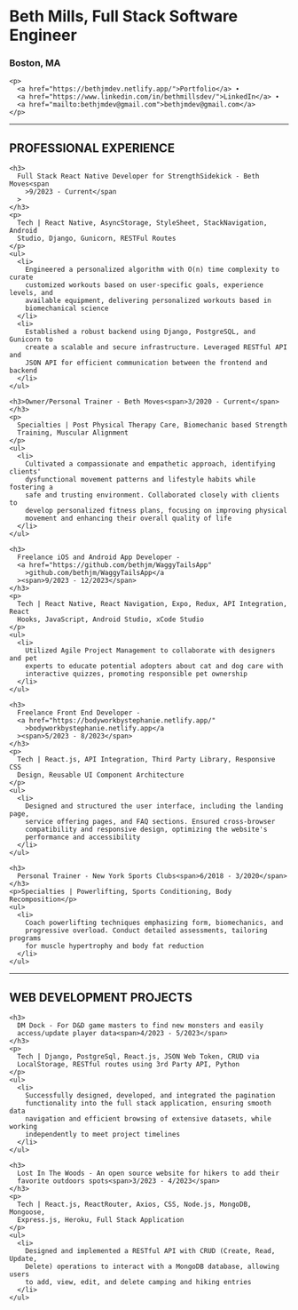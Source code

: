 <div>
  <div>
    <h1>Beth Mills, Full Stack Software Engineer</h1>
    <h3>Boston, MA</h3>

    <p>
      <a href="https://bethjmdev.netlify.app/">Portfolio</a> ∙
      <a href="https://www.linkedin.com/in/bethmillsdev/">LinkedIn</a> ∙
      <a href="mailto:bethjmdev@gmail.com">bethjmdev@gmail.com</a>
    </p>
  </div>

  <hr />

  <div>
    <h2>PROFESSIONAL EXPERIENCE</h2>

    <h3>
      Full Stack React Native Developer for StrengthSidekick - Beth Moves<span
        >9/2023 - Current</span
      >
    </h3>
    <p>
      Tech | React Native, AsyncStorage, StyleSheet, StackNavigation, Android
      Studio, Django, Gunicorn, RESTFul Routes
    </p>
    <ul>
      <li>
        Engineered a personalized algorithm with O(n) time complexity to curate
        customized workouts based on user-specific goals, experience levels, and
        available equipment, delivering personalized workouts based in
        biomechanical science
      </li>
      <li>
        Established a robust backend using Django, PostgreSQL, and Gunicorn to
        create a scalable and secure infrastructure. Leveraged RESTful API and
        JSON API for efficient communication between the frontend and backend
      </li>
    </ul>

    <h3>Owner/Personal Trainer - Beth Moves<span>3/2020 - Current</span></h3>
    <p>
      Specialties | Post Physical Therapy Care, Biomechanic based Strength
      Training, Muscular Alignment
    </p>
    <ul>
      <li>
        Cultivated a compassionate and empathetic approach, identifying clients'
        dysfunctional movement patterns and lifestyle habits while fostering a
        safe and trusting environment. Collaborated closely with clients to
        develop personalized fitness plans, focusing on improving physical
        movement and enhancing their overall quality of life
      </li>
    </ul>

    <h3>
      Freelance iOS and Android App Developer -
      <a href="https://github.com/bethjm/WaggyTailsApp"
        >github.com/bethjm/WaggyTailsApp</a
      ><span>9/2023 - 12/2023</span>
    </h3>
    <p>
      Tech | React Native, React Navigation, Expo, Redux, API Integration, React
      Hooks, JavaScript, Android Studio, xCode Studio
    </p>
    <ul>
      <li>
        Utilized Agile Project Management to collaborate with designers and pet
        experts to educate potential adopters about cat and dog care with
        interactive quizzes, promoting responsible pet ownership
      </li>
    </ul>

    <h3>
      Freelance Front End Developer -
      <a href="https://bodyworkbystephanie.netlify.app/"
        >bodyworkbystephanie.netlify.app</a
      ><span>5/2023 - 8/2023</span>
    </h3>
    <p>
      Tech | React.js, API Integration, Third Party Library, Responsive CSS
      Design, Reusable UI Component Architecture
    </p>
    <ul>
      <li>
        Designed and structured the user interface, including the landing page,
        service offering pages, and FAQ sections. Ensured cross-browser
        compatibility and responsive design, optimizing the website's
        performance and accessibility
      </li>
    </ul>

    <h3>
      Personal Trainer - New York Sports Clubs<span>6/2018 - 3/2020</span>
    </h3>
    <p>Specialties | Powerlifting, Sports Conditioning, Body Recomposition</p>
    <ul>
      <li>
        Coach powerlifting techniques emphasizing form, biomechanics, and
        progressive overload. Conduct detailed assessments, tailoring programs
        for muscle hypertrophy and body fat reduction
      </li>
    </ul>
  </div>

  <hr />

  <div>
    <h2>WEB DEVELOPMENT PROJECTS</h2>

    <h3>
      DM Dock - For D&D game masters to find new monsters and easily
      access/update player data<span>4/2023 - 5/2023</span>
    </h3>
    <p>
      Tech | Django, PostgreSql, React.js, JSON Web Token, CRUD via
      LocalStorage, RESTful routes using 3rd Party API, Python
    </p>
    <ul>
      <li>
        Successfully designed, developed, and integrated the pagination
        functionality into the full stack application, ensuring smooth data
        navigation and efficient browsing of extensive datasets, while working
        independently to meet project timelines
      </li>
    </ul>

    <h3>
      Lost In The Woods - An open source website for hikers to add their
      favorite outdoors spots<span>3/2023 - 4/2023</span>
    </h3>
    <p>
      Tech | React.js, ReactRouter, Axios, CSS, Node.js, MongoDB, Mongoose,
      Express.js, Heroku, Full Stack Application
    </p>
    <ul>
      <li>
        Designed and implemented a RESTful API with CRUD (Create, Read, Update,
        Delete) operations to interact with a MongoDB database, allowing users
        to add, view, edit, and delete camping and hiking entries
      </li>
    </ul>
  </div>
</div>

